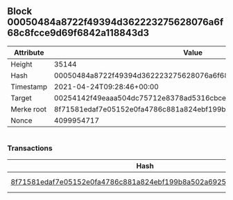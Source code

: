 ## Block 00050484a8722f49394d362223275628076a6f68c8fcce9d69f6842a118843d3

Attribute | Value
--- | ---
Height | 35144
Hash | 00050484a8722f49394d362223275628076a6f68c8fcce9d69f6842a118843d3
Timestamp | 2021-04-24T09:28:46+00:00
Target | 00254142f49eaaa504dc75712e8378ad5316cbcead634704b3734b6271167cc4
Merke root | 8f71581edaf7e05152e0fa4786c881a824ebf199b8a502a6925f3e5f914b9a46
Nonce | 4099954717

```

```

### Transactions

Hash | Amount
--- | ---
[8f71581edaf7e05152e0fa4786c881a824ebf199b8a502a6925f3e5f914b9a46](8f71581edaf7e05152e0fa4786c881a824ebf199b8a502a6925f3e5f914b9a46.md) | 10.00000000 SKEPTI 
